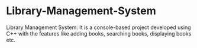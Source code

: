 # Library-Management-System
Library Management System: It is a console-based project developed using C++ with the features like adding books, searching books, displaying books etc. 
